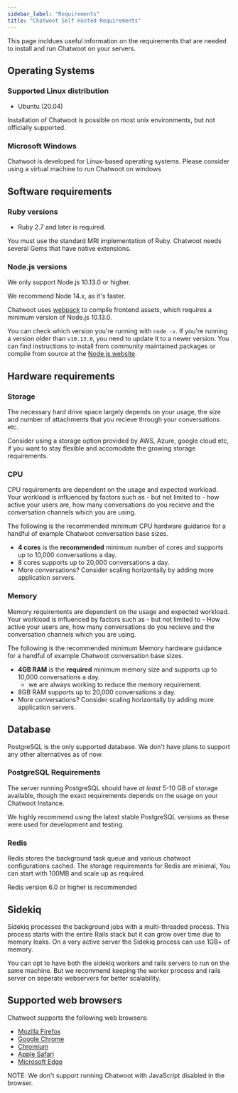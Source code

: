 ```yaml
---
sidebar_label: "Requirements"
title: "Chatwoot Self Hosted Requirements"
---
```



This page incldues useful information on the requirements that are needed to install and run Chatwoot on your servers.

## Operating Systems

### Supported Linux distribution

- Ubuntu (20.04)


Installation of Chatwoot is possible on most unix environments, but not officially supported.

### Microsoft Windows

Chatwoot is developed for Linux-based operating systems. Please consider using a virtual machine to run Chatwoot on windows

## Software requirements

### Ruby versions

- Ruby 2.7 and later is required.

You must use the standard MRI implementation of Ruby. Chatwoot needs several Gems that have native extensions.

### Node.js versions

We only support Node.js 10.13.0 or higher.

We recommend Node 14.x, as it's faster.

Chatwoot uses [webpack](https://webpack.js.org/) to compile frontend assets, which requires a minimum
version of Node.js 10.13.0.

You can check which version you're running with `node -v`. If you're running
a version older than `v10.13.0`, you need to update it to a newer version. You
can find instructions to install from community maintained packages or compile
from source at the [Node.js website](https://nodejs.org/en/download/).


## Hardware requirements

### Storage

The necessary hard drive space largely depends on your usage, the size and number of attachments that you recieve through your conversations etc.

Consider using a storage option provided by AWS, Azure, google cloud etc, if you want to stay flexible and accomodate the growing storage requirements.

### CPU

CPU requirements are dependent on the usage and expected workload. Your workload is influenced by factors such as - but not limited to - how active your users are, how many conversations do you recieve and the conversation channels which you are using.

The following is the recommended minimum CPU hardware guidance for a handful of example Chatwoot conversation base sizes.

- **4 cores** is the **recommended** minimum number of cores and supports up to 10,000 conversations a day.
- 8 cores supports up to 20,000 conversations a day.
- More conversations? Consider scaling horizontally by adding more application servers.

### Memory

Memory requirements are dependent on the usage and expected workload. Your workload is influenced by factors such as - but not limited to - How active your users are, how many conversations do you recieve and the conversation channels which you are using.

The following is the recommended minimum Memory hardware guidance for a handful of example Chatwoot conversation base sizes.

- **4GB RAM** is the **required** minimum memory size and supports up to 10,000 conversations a day.
  - we are always working to reduce the memory requirement.
- 8GB RAM supports up to 20,000 conversations a day.
- More conversations? Consider scaling horizontally by adding more application servers.

## Database

PostgreSQL is the only supported database. We don't have plans to support any other alternatives as of now.

### PostgreSQL Requirements

The server running PostgreSQL should have _at least_ 5-10 GB of storage
available, though the exact requirements depends on the usage on your Chatwoot Instance.

We highly recommend using the latest stable PostgreSQL versions as these were used for development and testing.

### Redis 

Redis stores the background task queue and various chatwoot configurations cached.
The storage requirements for Redis are minimal, You can start with 100MB and scale up as required.

Redis version 6.0 or higher is recommended

## Sidekiq

Sidekiq processes the background jobs with a multi-threaded process.
This process starts with the entire Rails stack but it can grow over time due to memory leaks.
On a very active server the Sidekiq process can use 1GB+ of memory.

You can opt to have both the sidekiq workers and rails servers to run on the same machine. 
But we recommend keeping the worker process and rails server on seperate webservers for better scalability.

## Supported web browsers

Chatwoot supports the following web browsers:

- [Mozilla Firefox](https://www.mozilla.org/en-US/firefox/new/)
- [Google Chrome](https://www.google.com/chrome/)
- [Chromium](https://www.chromium.org/getting-involved/dev-channel)
- [Apple Safari](https://www.apple.com/safari/)
- [Microsoft Edge](https://www.microsoft.com/en-us/edge)

NOTE:
We don't support running Chatwoot with JavaScript disabled in the browser.

